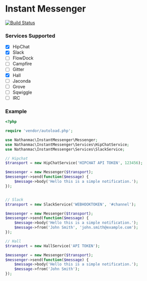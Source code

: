 Instant Messenger
=================

[![Build Status](https://travis-ci.org/nathanmac/instant-messenger.svg?branch=master)](https://travis-ci.org/nathanmac/instant-messenger)

### Services Supported
- [x] HipChat
- [x] Slack
- [ ] FlowDock
- [ ] Campfire
- [ ] Gitter
- [x] Hall
- [ ] Jaconda
- [ ] Grove
- [ ] Sqwiggle
- [ ] IRC
    
### Example
```php
<?php

require 'vendor/autoload.php';

use Nathanmac\InstantMessenger\Messenger;
use Nathanmac\InstantMessenger\Services\HipChatService;
use Nathanmac\InstantMessenger\Services\SlackService;

// Hipchat
$transport = new HipChatService('HIPCHAT API TOKEN', 123456);

$messenger = new Messenger($transport);
$messenger->send(function($message) {
    $message->body('Hello this is a simple notification.');
});


// Slack
$transport = new SlackService('WEBHOOKTOKEN', '#channel');

$messenger = new Messenger($transport);
$messenger->send(function($message) {
    $message->body('Hello this is a simple notification.');
    $message->from('John Smith', 'john.smith@example.com');
});

// Hall
$transport = new HallService('API TOKEN');

$messenger = new Messenger($transport);
$messenger->send(function($message) {
    $message->body('Hello this is a simple notification.');
    $message->from('John Smith');
});
```
